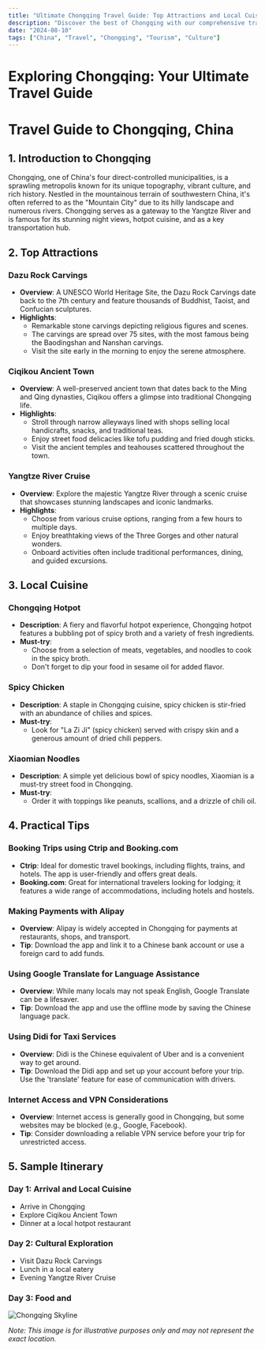 ```yaml
---
title: "Ultimate Chongqing Travel Guide: Top Attractions and Local Cuisine"
description: "Discover the best of Chongqing with our comprehensive travel guide. Explore top attractions, savor local cuisine, and get insider tips for an unforgettable Chinese adventure."
date: "2024-08-10"
tags: ["China", "Travel", "Chongqing", "Tourism", "Culture"]
---
```


# Exploring Chongqing: Your Ultimate Travel Guide

# Travel Guide to Chongqing, China

## 1. Introduction to Chongqing
Chongqing, one of China's four direct-controlled municipalities, is a sprawling metropolis known for its unique topography, vibrant culture, and rich history. Nestled in the mountainous terrain of southwestern China, it's often referred to as the "Mountain City" due to its hilly landscape and numerous rivers. Chongqing serves as a gateway to the Yangtze River and is famous for its stunning night views, hotpot cuisine, and as a key transportation hub.

## 2. Top Attractions

### Dazu Rock Carvings
- **Overview**: A UNESCO World Heritage Site, the Dazu Rock Carvings date back to the 7th century and feature thousands of Buddhist, Taoist, and Confucian sculptures.
- **Highlights**:
  - Remarkable stone carvings depicting religious figures and scenes.
  - The carvings are spread over 75 sites, with the most famous being the Baodingshan and Nanshan carvings.
  - Visit the site early in the morning to enjoy the serene atmosphere.

### Ciqikou Ancient Town
- **Overview**: A well-preserved ancient town that dates back to the Ming and Qing dynasties, Ciqikou offers a glimpse into traditional Chongqing life.
- **Highlights**:
  - Stroll through narrow alleyways lined with shops selling local handicrafts, snacks, and traditional teas.
  - Enjoy street food delicacies like tofu pudding and fried dough sticks.
  - Visit the ancient temples and teahouses scattered throughout the town.

### Yangtze River Cruise
- **Overview**: Explore the majestic Yangtze River through a scenic cruise that showcases stunning landscapes and iconic landmarks.
- **Highlights**:
  - Choose from various cruise options, ranging from a few hours to multiple days.
  - Enjoy breathtaking views of the Three Gorges and other natural wonders.
  - Onboard activities often include traditional performances, dining, and guided excursions.

## 3. Local Cuisine

### Chongqing Hotpot
- **Description**: A fiery and flavorful hotpot experience, Chongqing hotpot features a bubbling pot of spicy broth and a variety of fresh ingredients.
- **Must-try**:
  - Choose from a selection of meats, vegetables, and noodles to cook in the spicy broth.
  - Don't forget to dip your food in sesame oil for added flavor.

### Spicy Chicken
- **Description**: A staple in Chongqing cuisine, spicy chicken is stir-fried with an abundance of chilies and spices.
- **Must-try**:
  - Look for "La Zi Ji" (spicy chicken) served with crispy skin and a generous amount of dried chili peppers.

### Xiaomian Noodles
- **Description**: A simple yet delicious bowl of spicy noodles, Xiaomian is a must-try street food in Chongqing.
- **Must-try**:
  - Order it with toppings like peanuts, scallions, and a drizzle of chili oil.

## 4. Practical Tips

### Booking Trips using Ctrip and Booking.com
- **Ctrip**: Ideal for domestic travel bookings, including flights, trains, and hotels. The app is user-friendly and offers great deals.
- **Booking.com**: Great for international travelers looking for lodging; it features a wide range of accommodations, including hotels and hostels.

### Making Payments with Alipay
- **Overview**: Alipay is widely accepted in Chongqing for payments at restaurants, shops, and transport.
- **Tip**: Download the app and link it to a Chinese bank account or use a foreign card to add funds.

### Using Google Translate for Language Assistance
- **Overview**: While many locals may not speak English, Google Translate can be a lifesaver.
- **Tip**: Download the app and use the offline mode by saving the Chinese language pack.

### Using Didi for Taxi Services
- **Overview**: Didi is the Chinese equivalent of Uber and is a convenient way to get around.
- **Tip**: Download the Didi app and set up your account before your trip. Use the 'translate' feature for ease of communication with drivers.

### Internet Access and VPN Considerations
- **Overview**: Internet access is generally good in Chongqing, but some websites may be blocked (e.g., Google, Facebook).
- **Tip**: Consider downloading a reliable VPN service before your trip for unrestricted access.

## 5. Sample Itinerary

### Day 1: Arrival and Local Cuisine
- Arrive in Chongqing
- Explore Ciqikou Ancient Town
- Dinner at a local hotpot restaurant

### Day 2: Cultural Exploration
- Visit Dazu Rock Carvings
- Lunch in a local eatery
- Evening Yangtze River Cruise

### Day 3: Food and

![Chongqing Skyline](https://source.unsplash.com/1600x900/?Chongqing,cityscape)

*Note: This image is for illustrative purposes only and may not represent the exact location.*

